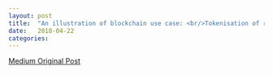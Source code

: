 ```yaml
---
layout: post
title:  "An illustration of blockchain use case: <br/>Tokenisation of real asset"
date:   2018-04-22
categories:
---
```


[Medium Original Post](https://medium.com/fabrik-thoughts/an-illustration-of-blockchain-use-case-tokenisation-of-real-asset-24ad5602822e)

